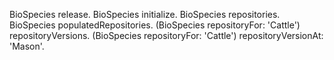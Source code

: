 BioSpecies release.
BioSpecies initialize.
BioSpecies repositories.
BioSpecies populatedRepositories.
(BioSpecies repositoryFor: 'Cattle') repositoryVersions.
(BioSpecies repositoryFor: 'Cattle') repositoryVersionAt: 'Mason'.
